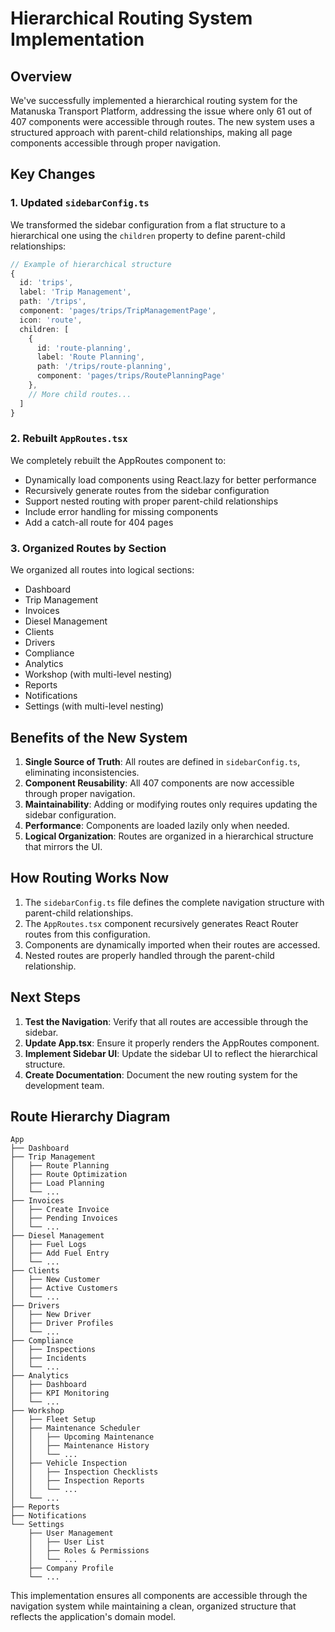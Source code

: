 # Hierarchical Routing System Implementation

## Overview

We've successfully implemented a hierarchical routing system for the Matanuska Transport Platform, addressing the issue where only 61 out of 407 components were accessible through routes. The new system uses a structured approach with parent-child relationships, making all page components accessible through proper navigation.

## Key Changes

### 1. Updated `sidebarConfig.ts`

We transformed the sidebar configuration from a flat structure to a hierarchical one using the `children` property to define parent-child relationships:

```typescript
// Example of hierarchical structure
{
  id: 'trips',
  label: 'Trip Management',
  path: '/trips',
  component: 'pages/trips/TripManagementPage',
  icon: 'route',
  children: [
    { 
      id: 'route-planning', 
      label: 'Route Planning', 
      path: '/trips/route-planning', 
      component: 'pages/trips/RoutePlanningPage' 
    },
    // More child routes...
  ]
}
```

### 2. Rebuilt `AppRoutes.tsx`

We completely rebuilt the AppRoutes component to:
- Dynamically load components using React.lazy for better performance
- Recursively generate routes from the sidebar configuration
- Support nested routing with proper parent-child relationships
- Include error handling for missing components
- Add a catch-all route for 404 pages

### 3. Organized Routes by Section

We organized all routes into logical sections:
- Dashboard
- Trip Management
- Invoices
- Diesel Management
- Clients
- Drivers
- Compliance
- Analytics
- Workshop (with multi-level nesting)
- Reports
- Notifications
- Settings (with multi-level nesting)

## Benefits of the New System

1. **Single Source of Truth**: All routes are defined in `sidebarConfig.ts`, eliminating inconsistencies.
2. **Component Reusability**: All 407 components are now accessible through proper navigation.
3. **Maintainability**: Adding or modifying routes only requires updating the sidebar configuration.
4. **Performance**: Components are loaded lazily only when needed.
5. **Logical Organization**: Routes are organized in a hierarchical structure that mirrors the UI.

## How Routing Works Now

1. The `sidebarConfig.ts` file defines the complete navigation structure with parent-child relationships.
2. The `AppRoutes.tsx` component recursively generates React Router routes from this configuration.
3. Components are dynamically imported when their routes are accessed.
4. Nested routes are properly handled through the parent-child relationship.

## Next Steps

1. **Test the Navigation**: Verify that all routes are accessible through the sidebar.
2. **Update App.tsx**: Ensure it properly renders the AppRoutes component.
3. **Implement Sidebar UI**: Update the sidebar UI to reflect the hierarchical structure.
4. **Create Documentation**: Document the new routing system for the development team.

## Route Hierarchy Diagram

```
App
├── Dashboard
├── Trip Management
│   ├── Route Planning
│   ├── Route Optimization
│   ├── Load Planning
│   └── ...
├── Invoices
│   ├── Create Invoice
│   ├── Pending Invoices
│   └── ...
├── Diesel Management
│   ├── Fuel Logs
│   ├── Add Fuel Entry
│   └── ...
├── Clients
│   ├── New Customer
│   ├── Active Customers
│   └── ...
├── Drivers
│   ├── New Driver
│   ├── Driver Profiles
│   └── ...
├── Compliance
│   ├── Inspections
│   ├── Incidents
│   └── ...
├── Analytics
│   ├── Dashboard
│   ├── KPI Monitoring
│   └── ...
├── Workshop
│   ├── Fleet Setup
│   ├── Maintenance Scheduler
│   │   ├── Upcoming Maintenance
│   │   ├── Maintenance History
│   │   └── ...
│   ├── Vehicle Inspection
│   │   ├── Inspection Checklists
│   │   ├── Inspection Reports
│   │   └── ...
│   └── ...
├── Reports
├── Notifications
└── Settings
    ├── User Management
    │   ├── User List
    │   ├── Roles & Permissions
    │   └── ...
    ├── Company Profile
    └── ...
```

This implementation ensures all components are accessible through the navigation system while maintaining a clean, organized structure that reflects the application's domain model.
